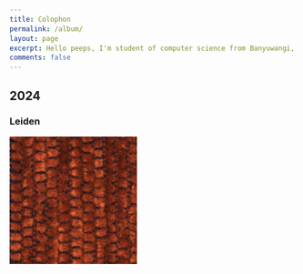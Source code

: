 ```yaml
---
title: Colophon
permalink: /album/
layout: page
excerpt: Hello peeps, I'm student of computer science from Banyuwangi, living in Jogjakarta. This blog for documentation about my programming journey, running on jekyll, hosting on netlify and using my own simple theme.
comments: false
---
```


## 2024
### Leiden

<img title="a title" alt="Alt text" src="assets/img/leiden.png">